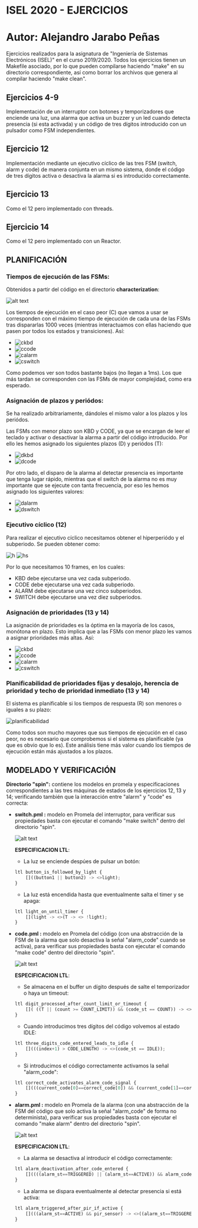 # ISEL 2020 - EJERCICIOS
# Autor: Alejandro Jarabo Peñas

Ejercicios realizados para la asignatura de "Ingeniería de Sistemas Electrónicos (ISEL)" en el curso 2019/2020. Todos los ejercicios tienen un Makefile asociado, por lo que pueden compilarse haciendo "make" en su directorio correspondiente, así como borrar los archivos que genera al compilar haciendo "make clean".

## Ejercicios 4-9

Implementación de un interruptor con botones y temporizadores que enciende una luz, una alarma que activa un buzzer y un led cuando detecta presencia (si esta activada) y un código de tres dígitos introducido con un pulsador como FSM independientes. 

## Ejercicio 12

Implementación mediante un ejecutivo cíclico de las tres FSM (switch, alarm y code) de manera conjunta en un mismo sistema, donde el código de tres dígitos activa o desactiva la alarma si es introducido correctamente. 

## Ejercicio 13

Como el 12 pero implementado con threads.

## Ejercicio 14

Como el 12 pero implementado con un Reactor.


## PLANIFICACIÓN

### Tiempos de ejecución de las FSMs:

Obtenidos a partir del código en el directorio **characterization**:

![alt text](https://github.com/alejp1998/isel2020/blob/master/exec_times.png "EXECUTION TIMES")

Los tiempos de ejecución en el caso peor (C) que vamos a usar se corresponden con el máximo tiempo de ejecución de cada una de las FSMs tras dispararlas 1000 veces (mientras interactuamos con ellas haciendo que pasen por todos los estados y transiciones). Así:

* <img src="https://latex.codecogs.com/svg.latex?\Large&space;C_{KBD}=384,013{\mu}s" title="ckbd" />

* <img src="https://latex.codecogs.com/svg.latex?\Large&space;C_{CODE}=30,201{\mu}s" title="ccode" />

* <img src="https://latex.codecogs.com/svg.latex?\Large&space;C_{ALARM}=37,632{\mu}s" title="calarm" />

* <img src="https://latex.codecogs.com/svg.latex?\Large&space;C_{SWITCH}=34,867{\mu}s" title="cswitch" />

Como podemos ver son todos bastante bajos (no llegan a 1ms). Los que más tardan se corresponden con las FSMs de mayor complejidad, como era esperado.

### Asignación de plazos y periódos:
Se ha realizado arbitrariamente, dándoles el mismo valor a los plazos y los periódos. 

Las FSMs con menor plazo son KBD y CODE, ya que se encargan de leer el teclado y activar o desactivar la alarma a partir del código introducido. Por ello les hemos asignado los siguientes plazos (D) y periódos (T):

* <img src="https://latex.codecogs.com/svg.latex?\Large&space;D_{KBD}=T_{KBD}=50ms" title="dkbd" />

* <img src="https://latex.codecogs.com/svg.latex?\Large&space;D_{CODE}=T_{CODE}=50ms" title="dcode" />

Por otro lado, el disparo de la alarma al detectar presencia es importante que tenga lugar rápido, mientras que el switch de la alarma no es muy importante que se ejecute con tanta frecuencia, por eso les hemos asignado los siguientes valores:

* <img src="https://latex.codecogs.com/svg.latex?\Large&space;D_{ALARM}=T_{ALARM}=250ms" title="dalarm" />

* <img src="https://latex.codecogs.com/svg.latex?\Large&space;D_{SWITCH}=T_{SWITCH}=500ms" title="dswitch" />


### Ejecutivo cíclico (12)

Para realizar el ejecutivo cíclico necesitamos obtener el hiperperiódo y el subperiodo. Se pueden obtener como: 

<img src="https://latex.codecogs.com/svg.latex?\Large&space;H=m.c.m{\{}T_{KBD},T_{CODE},T_{ALARM},T_{SWITCH}{\}}=500ms" title="h" />

<img src="https://latex.codecogs.com/svg.latex?\Large&space;H_s=m.c.d{\{}T_{KBD},T_{CODE},T_{ALARM},T_{SWITCH}{\}}=50ms" title="hs" />

Por lo que necesitamos 10 frames, en los cuales:

* KBD debe ejecutarse una vez cada subperiodo.
* CODE debe ejecutarse una vez cada subperiodo.
* ALARM debe ejecutarse una vez cinco subperiodos.
* SWITCH debe ejecutarse una vez diez subperiodos.

### Asignación de prioridades (13 y 14)

La asignación de prioridades es la óptima en la mayoría de los casos, monótona en plazo. Esto implica que a las FSMs con menor plazo les vamos a asignar prioridades más altas. Así:

* <img src="https://latex.codecogs.com/svg.latex?\Large&space;P_{KBD}=4" title="ckbd" />

* <img src="https://latex.codecogs.com/svg.latex?\Large&space;P_{CODE}=3" title="ccode" />

* <img src="https://latex.codecogs.com/svg.latex?\Large&space;P_{ALARM}=2" title="calarm" />

* <img src="https://latex.codecogs.com/svg.latex?\Large&space;P_{SWITCH}=1" title="cswitch" />


### Planificabilidad de prioridades fijas y desalojo, herencia de prioridad y techo de prioridad inmediato (13 y 14)

El sistema es planificable si los tiempos de respuesta (R) son menores o iguales a su plazo:

<img src="https://latex.codecogs.com/svg.latex?\Large&space;R_{i}{\leq}D_{i}{\;\;}{\forall}i" title="planificabilidad" />

Como todos son mucho mayores que sus tiempos de ejecución en el caso peor, no es necesario que comprobemos si el sistema es planificable (ya que es obvio que lo es). Este análisis tiene más valor cuando los tiempos de ejecución están más ajustados a los plazos.


## MODELADO Y VERIFICACIÓN

**Directorio "spin":** contiene los modelos en promela y especificaciones correspondientes a las tres máquinas de estados de los ejercicios 12, 13 y 14; verificando también que la interacción entre "alarm" y "code" es correcta:

* **switch.pml :** modelo en Promela del interruptor, para verificar sus propiedades basta con ejecutar el comando "make switch" dentro del directorio "spin".
    
    ![alt text](https://github.com/alejp1998/isel2020/blob/master/switch_fsm.png "SWITCH FSM MODEL")

    **ESPECIFICACION LTL**: 

    * La luz se enciende despúes de pulsar un botón: 
    
    ```python
    ltl button_is_followed_by_light {
        []((button1 || button2) -> <>light);
    }
    ```

    * La luz está encendida hasta que eventualmente salta el timer y se apaga: 

    ```python
    ltl light_on_until_timer {
        [](light -> <>(T -> <> !light);
    }
    ```

* **code.pml :** modelo en Promela del código (con una abstracción de la FSM de la alarma que solo desactiva la señal "alarm_code" cuando se activa), para verificar sus propiedades basta con ejecutar el comando "make code" dentro del directorio "spin".

    ![alt text](https://github.com/alejp1998/isel2020/blob/master/code_fsm.png "CODE FSM MODEL")

    **ESPECIFICACION LTL**: 

    * Se almacena en el buffer un dígito después de salte el temporizador o haya un timeout: 
    
    ```python
    ltl digit_processed_after_count_limit_or_timeout {
        []( ((T || (count >= COUNT_LIMIT)) && (code_st == COUNT)) -> <>(code_st == BUFFER_DIGIT));
    }
    ```

    * Cuando introducimos tres dígitos del código volvemos al estado IDLE: 

    ```python
    ltl three_digits_code_entered_leads_to_idle {
        [](((index+1) > CODE_LENGTH) -> <>(code_st == IDLE));
    }
    ```

    * Si introducimos el código correctamente activamos la señal "alarm_code": 

    ```python
    ltl correct_code_activates_alarm_code_signal {
        [](((current_code[0]==correct_code[0]) && (current_code[1]==correct_code[1]) && (current_code[2]==correct_code[2])) -> <>alarm_code);
    }
    ```

* **alarm.pml :** modelo en Promela de la alarma (con una abstracción de la FSM del código que solo activa la señal "alarm_code" de forma no determinista), para verificar sus propiedades basta con ejecutar el comando "make alarm" dentro del directorio "spin".

    ![alt text](https://github.com/alejp1998/isel2020/blob/master/alarm_fsm.png "ALARM FSM MODEL")

    **ESPECIFICACION LTL**: 

    * La alarma se desactiva al introducir el código correctamente: 
    
    ```python
    ltl alarm_deactivation_after_code_entered {
        []((((alarm_st==TRIGGERED) || (alarm_st==ACTIVE)) && alarm_code) -> <>((alarm_st==INACTIVE)) && !led && !buzzer);
    }
    ```

    * La alarma se dispara eventualmente al detectar presencia si está activa: 

    ```python
    ltl alarm_triggered_after_pir_if_active {
        [](((alarm_st==ACTIVE) && pir_sensor) -> <>((alarm_st==TRIGGERED) && led && buzzer));
    }
    ```



